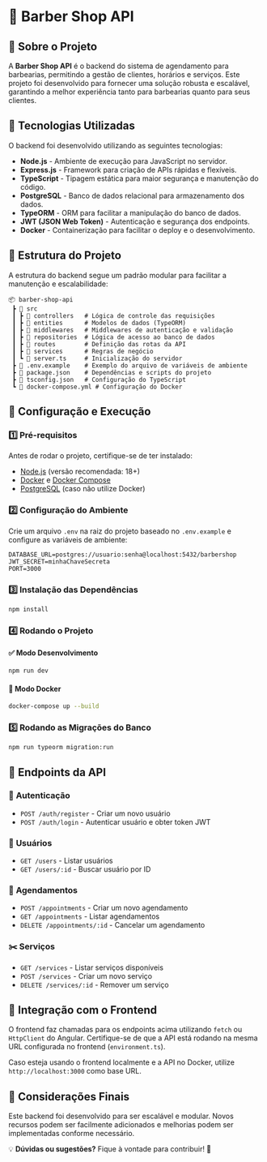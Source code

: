 # 🏢 Barber Shop API

## 📌 Sobre o Projeto
A **Barber Shop API** é o backend do sistema de agendamento para barbearias, permitindo a gestão de clientes, horários e serviços. Este projeto foi desenvolvido para fornecer uma solução robusta e escalável, garantindo a melhor experiência tanto para barbearias quanto para seus clientes.

## 🚀 Tecnologias Utilizadas
O backend foi desenvolvido utilizando as seguintes tecnologias:
- **Node.js** - Ambiente de execução para JavaScript no servidor.
- **Express.js** - Framework para criação de APIs rápidas e flexíveis.
- **TypeScript** - Tipagem estática para maior segurança e manutenção do código.
- **PostgreSQL** - Banco de dados relacional para armazenamento dos dados.
- **TypeORM** - ORM para facilitar a manipulação do banco de dados.
- **JWT (JSON Web Token)** - Autenticação e segurança dos endpoints.
- **Docker** - Containerização para facilitar o deploy e o desenvolvimento.

## 📂 Estrutura do Projeto
A estrutura do backend segue um padrão modular para facilitar a manutenção e escalabilidade:
```
📦 barber-shop-api
 ┣ 📂 src
 ┃ ┣ 📂 controllers   # Lógica de controle das requisições
 ┃ ┣ 📂 entities      # Modelos de dados (TypeORM)
 ┃ ┣ 📂 middlewares   # Middlewares de autenticação e validação
 ┃ ┣ 📂 repositories  # Lógica de acesso ao banco de dados
 ┃ ┣ 📂 routes        # Definição das rotas da API
 ┃ ┣ 📂 services      # Regras de negócio
 ┃ ┗ 📜 server.ts     # Inicialização do servidor
 ┣ 📜 .env.example    # Exemplo do arquivo de variáveis de ambiente
 ┣ 📜 package.json    # Dependências e scripts do projeto
 ┣ 📜 tsconfig.json   # Configuração do TypeScript
 ┗ 📜 docker-compose.yml # Configuração do Docker
```

## 🔧 Configuração e Execução
### 1️⃣ **Pré-requisitos**
Antes de rodar o projeto, certifique-se de ter instalado:
- [Node.js](https://nodejs.org/) (versão recomendada: 18+)
- [Docker](https://www.docker.com/) e [Docker Compose](https://docs.docker.com/compose/)
- [PostgreSQL](https://www.postgresql.org/) (caso não utilize Docker)

### 2️⃣ **Configuração do Ambiente**
Crie um arquivo `.env` na raiz do projeto baseado no `.env.example` e configure as variáveis de ambiente:
```env
DATABASE_URL=postgres://usuario:senha@localhost:5432/barbershop
JWT_SECRET=minhaChaveSecreta
PORT=3000
```

### 3️⃣ **Instalação das Dependências**
```sh
npm install
```

### 4️⃣ **Rodando o Projeto**
#### ✅ Modo Desenvolvimento
```sh
npm run dev
```
#### 🐳 Modo Docker
```sh
docker-compose up --build
```

### 5️⃣ **Rodando as Migrações do Banco**
```sh
npm run typeorm migration:run
```

## 🔗 Endpoints da API
### 🔐 **Autenticação**
- `POST /auth/register` - Criar um novo usuário
- `POST /auth/login` - Autenticar usuário e obter token JWT

### 👥 **Usuários**
- `GET /users` - Listar usuários
- `GET /users/:id` - Buscar usuário por ID

### 📅 **Agendamentos**
- `POST /appointments` - Criar um novo agendamento
- `GET /appointments` - Listar agendamentos
- `DELETE /appointments/:id` - Cancelar um agendamento

### ✂️ **Serviços**
- `GET /services` - Listar serviços disponíveis
- `POST /services` - Criar um novo serviço
- `DELETE /services/:id` - Remover um serviço

## 📡 Integração com o Frontend
O frontend faz chamadas para os endpoints acima utilizando `fetch` ou `HttpClient` do Angular. Certifique-se de que a API está rodando na mesma URL configurada no frontend (`environment.ts`).

Caso esteja usando o frontend localmente e a API no Docker, utilize `http://localhost:3000` como base URL.

## 📝 Considerações Finais
Este backend foi desenvolvido para ser escalável e modular. Novos recursos podem ser facilmente adicionados e melhorias podem ser implementadas conforme necessário.

💡 **Dúvidas ou sugestões?** Fique à vontade para contribuir! 🚀

